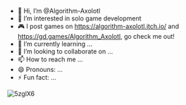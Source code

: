 - 👋 Hi, I’m @Algorithm-Axolotl
- 👀 I’m interested in solo game development
- 🎮 I post games on https://algorithm-axolotl.itch.io/ and https://gd.games/Algorithm_Axolotl, go check me out!
- 🌱 I’m currently learning ...
- 💞️ I’m looking to collaborate on ...
- 📫 How to reach me ...
- 😄 Pronouns: ...
- ⚡ Fun fact: ...

![5zglX6](https://github.com/user-attachments/assets/2ce9bfd6-b936-4a38-9543-109fc71b15f4)

<!---
Algorithm-Axolotl/Algorithm-Axolotl is a ✨ special ✨ repository because its `README.md` (this file) appears on your GitHub profile.
You can click the Preview link to take a look at your changes.
--->
